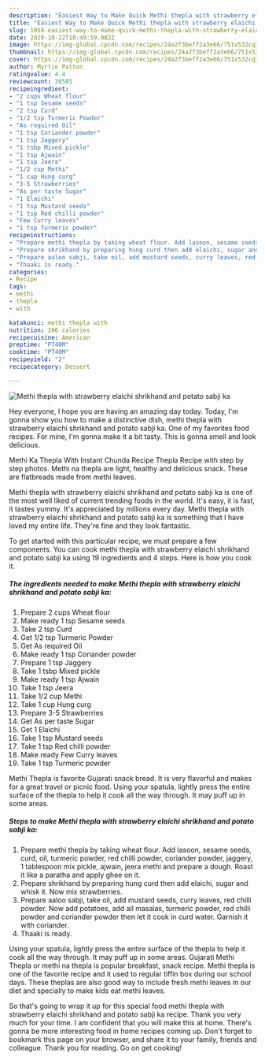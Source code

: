 ```yaml
---
description: "Easiest Way to Make Quick Methi thepla with strawberry elaichi shrikhand and potato sabji ka"
title: "Easiest Way to Make Quick Methi thepla with strawberry elaichi shrikhand and potato sabji ka"
slug: 1058-easiest-way-to-make-quick-methi-thepla-with-strawberry-elaichi-shrikhand-and-potato-sabji-ka
date: 2020-10-22T10:49:59.982Z
image: https://img-global.cpcdn.com/recipes/24a2f3beff2a3e66/751x532cq70/methi-thepla-with-strawberry-elaichi-shrikhand-and-potato-sabji-ka-recipe-main-photo.jpg
thumbnail: https://img-global.cpcdn.com/recipes/24a2f3beff2a3e66/751x532cq70/methi-thepla-with-strawberry-elaichi-shrikhand-and-potato-sabji-ka-recipe-main-photo.jpg
cover: https://img-global.cpcdn.com/recipes/24a2f3beff2a3e66/751x532cq70/methi-thepla-with-strawberry-elaichi-shrikhand-and-potato-sabji-ka-recipe-main-photo.jpg
author: Myrtie Patton
ratingvalue: 4.4
reviewcount: 38585
recipeingredient:
- "2 cups Wheat flour"
- "1 tsp Sesame seeds"
- "2 tsp Curd"
- "1/2 tsp Turmeric Powder"
- "As required Oil"
- "1 tsp Coriander powder"
- "1 tsp Jaggery"
- "1 tsbp Mixed pickle"
- "1 tsp Ajwain"
- "1 tsp Jeera"
- "1/2 cup Methi"
- "1 cup Hung curg"
- "3-5 Strawberries"
- "As per taste Sugar"
- "1 Elaichi"
- "1 tsp Mustard seeds"
- "1 tsp Red chilli powder"
- "Few Curry leaves"
- "1 tsp Turmeric powder"
recipeinstructions:
- "Prepare methi thepla by taking wheat flour. Add lasoon, sesame seeds, curd, oil, turmeric powder, red chilli powder, coriander powder, jaggery, 1 tablespoon mix pickle, ajwain, jeera methi and prepare a dough. Roast it like a paratha and apply ghee on it."
- "Prepare shrikhand by preparing hung curd then add elaichi, sugar and whisk it. Now mix strawberries."
- "Prepare aaloo sabji, take oil, add mustard seeds, curry leaves, red chilli powder. Now add potatoes, add all masalas, turmeric powder, red chilli powder and coriander powder then let it cook in curd water. Garnish it with coriander."
- "Thaaki is ready."
categories:
- Recipe
tags:
- methi
- thepla
- with

katakunci: methi thepla with 
nutrition: 206 calories
recipecuisine: American
preptime: "PT40M"
cooktime: "PT40M"
recipeyield: "2"
recipecategory: Dessert

---
```



![Methi thepla with strawberry elaichi shrikhand and potato sabji ka](https://img-global.cpcdn.com/recipes/24a2f3beff2a3e66/751x532cq70/methi-thepla-with-strawberry-elaichi-shrikhand-and-potato-sabji-ka-recipe-main-photo.jpg)

Hey everyone, I hope you are having an amazing day today. Today, I'm gonna show you how to make a distinctive dish, methi thepla with strawberry elaichi shrikhand and potato sabji ka. One of my favorites food recipes. For mine, I'm gonna make it a bit tasty. This is gonna smell and look delicious.

Methi Ka Thepla With Instant Chunda Recipe Thepla Recipe with step by step photos. Methi na thepla are light, healthy and delicious snack. These are flatbreads made from methi leaves.

Methi thepla with strawberry elaichi shrikhand and potato sabji ka is one of the most well liked of current trending foods in the world. It's easy, it is fast, it tastes yummy. It's appreciated by millions every day. Methi thepla with strawberry elaichi shrikhand and potato sabji ka is something that I have loved my entire life. They're fine and they look fantastic.


To get started with this particular recipe, we must prepare a few components. You can cook methi thepla with strawberry elaichi shrikhand and potato sabji ka using 19 ingredients and 4 steps. Here is how you cook it.

<!--inarticleads1-->

##### The ingredients needed to make Methi thepla with strawberry elaichi shrikhand and potato sabji ka:

1. Prepare 2 cups Wheat flour
1. Make ready 1 tsp Sesame seeds
1. Take 2 tsp Curd
1. Get 1/2 tsp Turmeric Powder
1. Get As required Oil
1. Make ready 1 tsp Coriander powder
1. Prepare 1 tsp Jaggery
1. Take 1 tsbp Mixed pickle
1. Make ready 1 tsp Ajwain
1. Take 1 tsp Jeera
1. Take 1/2 cup Methi
1. Take 1 cup Hung curg
1. Prepare 3-5 Strawberries
1. Get As per taste Sugar
1. Get 1 Elaichi
1. Take 1 tsp Mustard seeds
1. Take 1 tsp Red chilli powder
1. Make ready Few Curry leaves
1. Take 1 tsp Turmeric powder


Methi Thepla is favorite Gujarati snack bread. It is very flavorful and makes for a great travel or picnic food. Using your spatula, lightly press the entire surface of the thepla to help it cook all the way through. It may puff up in some areas. 

<!--inarticleads2-->

##### Steps to make Methi thepla with strawberry elaichi shrikhand and potato sabji ka:

1. Prepare methi thepla by taking wheat flour. Add lasoon, sesame seeds, curd, oil, turmeric powder, red chilli powder, coriander powder, jaggery, 1 tablespoon mix pickle, ajwain, jeera methi and prepare a dough. Roast it like a paratha and apply ghee on it.
1. Prepare shrikhand by preparing hung curd then add elaichi, sugar and whisk it. Now mix strawberries.
1. Prepare aaloo sabji, take oil, add mustard seeds, curry leaves, red chilli powder. Now add potatoes, add all masalas, turmeric powder, red chilli powder and coriander powder then let it cook in curd water. Garnish it with coriander.
1. Thaaki is ready.


Using your spatula, lightly press the entire surface of the thepla to help it cook all the way through. It may puff up in some areas. Gujarati Methi Thepla or methi na thepla is popular breakfast, snack recipe. Methi thepla is one of the favorite recipe and it used to regular tiffin box during our school days. These theplas are also good way to include fresh methi leaves in our diet and specially to make kids eat methi leaves. 

So that's going to wrap it up for this special food methi thepla with strawberry elaichi shrikhand and potato sabji ka recipe. Thank you very much for your time. I am confident that you will make this at home. There's gonna be more interesting food in home recipes coming up. Don't forget to bookmark this page on your browser, and share it to your family, friends and colleague. Thank you for reading. Go on get cooking!
